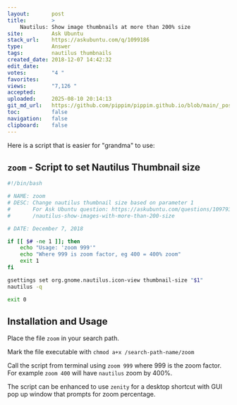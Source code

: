 ```yaml
---
layout:       post
title:        >
    Nautilus: Show image thumbnails at more than 200% size
site:         Ask Ubuntu
stack_url:    https://askubuntu.com/q/1099186
type:         Answer
tags:         nautilus thumbnails
created_date: 2018-12-07 14:42:32
edit_date:    
votes:        "4 "
favorites:    
views:        "7,126 "
accepted:     
uploaded:     2025-08-10 20:14:13
git_md_url:   https://github.com/pippim/pippim.github.io/blob/main/_posts/2018/2018-12-07-Nautilus_-Show-image-thumbnails-at-more-than-200_-size.md
toc:          false
navigation:   false
clipboard:    false
---
```


Here is a script that is easier for "grandma" to use:



## `zoom` - Script to set Nautilus Thumbnail size

``` bash
#!/bin/bash

# NAME: zoom
# DESC: Change nautilus thumbnail size based on parameter 1
#       For Ask Ubuntu question: https://askubuntu.com/questions/1097934
#       /nautilus-show-images-with-more-than-200-size

# DATE: December 7, 2018

if [[ $# -ne 1 ]]; then
    echo "Usage: 'zoom 999'" 
    echo "Where 999 is zoom factor, eg 400 = 400% zoom"
    exit 1
fi

gsettings set org.gnome.nautilus.icon-view thumbnail-size "$1"
nautilus -q

exit 0
```

## Installation and Usage

Place the file `zoom` in your search path.

Mark the file executable with `chmod a+x /search-path-name/zoom`

Call the script from terminal using `zoom 999` where 999 is the zoom factor. For example `zoom 400` will have `nautilus` zoom by 400%.

The script can be enhanced to use `zenity` for a desktop shortcut with GUI pop up window that prompts for zoom percentage.
